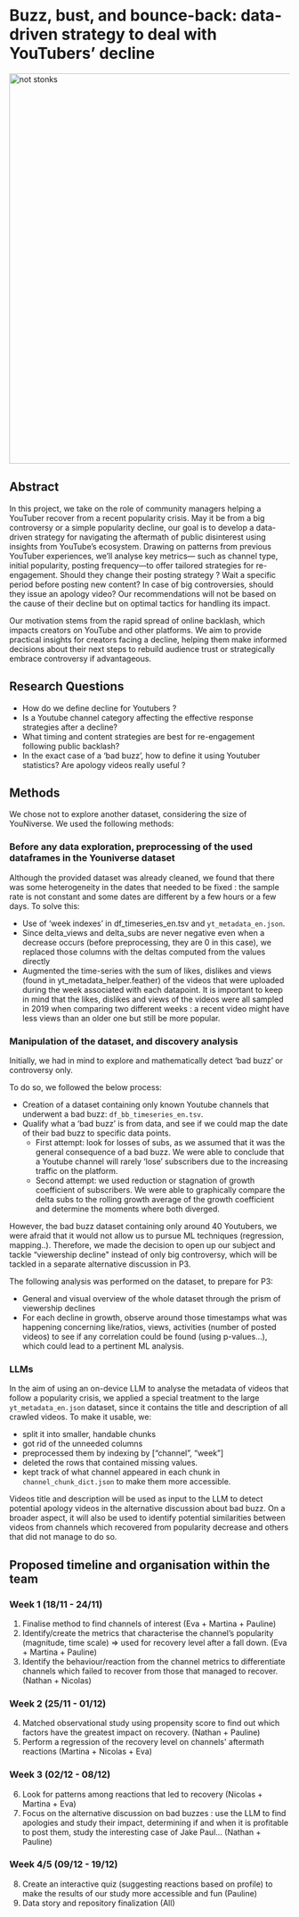  # Buzz, bust, and bounce-back: data-driven strategy to deal with YouTubers’ decline

<img src="https://img.asmedia.epimg.net/resizer/v2/AJQDQ4CTRRBADO5WDUJKAWFQ4A.jpg?auth=837e1df88c498b395f03b131702fa0bbb45d38d28f176a23950c3f61a588b2d9&width=360&height=203&smart=true" alt="not stonks" width="700"/>

## Abstract

In this project, we take on the role of community managers helping a YouTuber recover from a recent popularity crisis. May it be from a big controversy or a simple popularity decline, our goal is to develop a data-driven strategy for navigating the aftermath of public disinterest using insights from YouTube’s ecosystem. Drawing on patterns from previous YouTuber experiences, we’ll analyse key metrics— such as channel type, initial popularity, posting frequency—to offer tailored strategies for re-engagement. Should they change their posting strategy ? Wait a specific period before posting new content? In case of big controversies, should they issue an apology video? Our recommendations will not be based on the cause of their decline but on optimal tactics for handling its impact.

Our motivation stems from the rapid spread of online backlash, which impacts creators on YouTube and other platforms. We aim to provide practical insights for creators facing a decline, helping them make informed decisions about their next steps to rebuild audience trust or strategically embrace controversy if advantageous.

## Research Questions

- How do we define decline for Youtubers ? 
- Is a Youtube channel category affecting the effective response strategies after a decline?
- What timing and content strategies are best for re-engagement following public backlash?
- In the exact case of a ‘bad buzz’, how to define it using Youtuber statistics? Are apology videos really useful ? 

## Methods

We chose not to explore another dataset, considering the size of YouNiverse. 
We used the following methods: 

### Before any data exploration, preprocessing of the used dataframes in the Youniverse dataset

Although the provided dataset was already cleaned, we found that there was some heterogeneity in the dates that needed to be fixed : the sample rate is not constant and some dates are different by a few hours or a few days. To solve this: 
- Use of ‘week indexes’ in df_timeseries_en.tsv and `yt_metadata_en.json`. 
- Since delta_views and delta_subs are never negative even when a decrease occurs (before preprocessing, they are 0 in this case), we replaced those columns with the deltas computed from the values directly
- Augmented the time-series with the sum of likes, dislikes and views (found in yt_metadata_helper.feather) of the videos that were uploaded during the week associated with each datapoint. It is important to keep in mind that the likes, dislikes and views of the videos were all sampled in 2019 when comparing two different weeks : a recent video might have less views than an older one but still be more popular. 

### Manipulation of the dataset, and discovery analysis

Initially, we had in mind to explore and mathematically detect ‘bad buzz’ or controversy only. 

To do so, we followed the below process:

- Creation of a dataset containing only known Youtube channels that underwent a bad buzz: `df_bb_timeseries_en.tsv`.
- Qualify what a ‘bad buzz’ is from data, and see if we could map the date of their bad buzz to specific data points.
    - First attempt: look for losses of subs, as we assumed that it was the general consequence of a bad buzz. We were able to conclude that a Youtube channel will rarely ‘lose’ subscribers due to the increasing traffic on the platform.
    - Second attempt: we used reduction or stagnation of growth coefficient of subscribers. We were able to graphically compare the delta subs to the rolling growth average of the growth coefficient and determine the moments where both diverged. 

However, the bad buzz dataset containing only around 40 Youtubers, we were afraid that it would not allow us to pursue ML techniques (regression, mapping..). Therefore, we made the decision to open up our subject and tackle “viewership decline" instead of only big controversy, which will be tackled in a separate alternative discussion in P3. 

The following analysis was performed on the dataset, to prepare for P3:  
- General and visual overview of the whole dataset through the prism of viewership declines
- For each decline in growth, observe around those timestamps what was happening concerning like/ratios, views, activities (number of posted videos) to see if any correlation could be found (using p-values...), which could lead to a pertinent ML analysis. 


### LLMs
In the aim of using an on-device LLM to analyse the metadata of videos that follow a popularity crisis, we applied a special treatment to the large `yt_metadata_en.json` dataset, since it contains the title and description of all crawled videos. To make it usable, we:
- split it into smaller, handable chunks
- got rid of the unneeded columns
- preprocessed them by indexing by [“channel”, “week”] 
- deleted the rows that contained missing values. 
- kept track of what channel appeared in each chunk in `channel_chunk_dict.json` to make them more accessible.

Videos title and description will be used as input to the LLM to detect potential apology videos in the alternative discussion about bad buzz. On a broader aspect, it will also be used to identify potential similarities between videos from channels which recovered from popularity decrease and others that did not manage to do so.

## Proposed timeline and organisation within the team

### Week 1 (18/11 - 24/11)
1. Finalise method to find channels of interest (Eva + Martina + Pauline)
2. Identify/create the metrics that characterise the channel’s popularity (magnitude, time scale) => used for recovery level after a fall down. (Eva + Martina + Pauline)
3. Identify the behaviour/reaction from the channel metrics to differentiate channels which failed to recover from those that managed to recover. (Nathan + Nicolas)
### Week 2 (25/11 - 01/12)
4. Matched observational study using propensity score to find out which factors have the greatest impact on recovery. (Nathan + Pauline)
5. Perform a regression of the recovery level on channels' aftermath reactions (Martina + Nicolas + Eva)
### Week 3 (02/12 - 08/12)
6. Look for patterns among reactions that led to recovery (Nicolas + Martina + Eva)
7. Focus on the alternative discussion on bad buzzes : use the LLM to find apologies and study their impact, determining if and when it is profitable to post them, study the interesting case of Jake Paul... (Nathan + Pauline)
### Week 4/5 (09/12 - 19/12)
8. Create an interactive quiz (suggesting reactions based on profile) to make the results of our study more accessible and fun (Pauline)
9. Data story and repository finalization (All)
